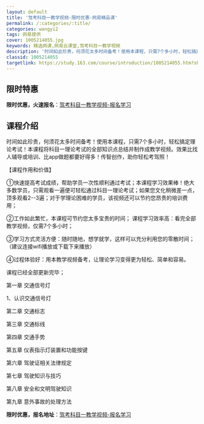 ```yaml
---
layout: default
title: '驾考科目一教学视频-限时优惠-网易精品课'
permalink: /:categories/:title/
categories: wangyi2
tags: 网易提供
cover: 1005214055.jpg
keywords: 精选网课,网易云课堂,驾考科目一教学视频
description: '时间如此珍贵，何须花太多时间备考！使用本课程，只需7个多小时，轻松搞定理论考试！本课程将科目一理论考试的全部知识点总结并'
classid: 1005214055
targetlink: https://study.163.com/course/introduction/1005214055.htm?share=1&shareId=1025206652&utm_campaign=share&utm_medium=iphoneShare&utm_source=&utm_u=1025206652
---
```


## 限时特惠

**限时优惠，火速报名**：[驾考科目一教学视频-报名学习](https://study.163.com/course/introduction/1005214055.htm?share=1&shareId=1025206652&utm_campaign=share&utm_medium=iphoneShare&utm_source=&utm_u=1025206652)

## 课程介绍

时间如此珍贵，何须花太多时间备考！使用本课程，只需7个多小时，轻松搞定理论考试！本课程将科目一理论考试的全部知识点总结并制作成教学视频。效果比找人辅导或培训、比app做题都要好得多！传智创作，助你轻松考驾照！

【课程作用和价值】

①快速提高考试成绩，帮助学员一次性顺利通过考试；本课程学习效果棒！绝大多数学员，只需观看一遍便可轻松通过科目一理论考试；如果您文化稍微差一点，顶多观看2--3遍；对于学理论困难的学员，该视频还可以节约您昂贵的培训费用；

②工作如此繁忙，本课程可节约您太多宝贵的时间； 课程学习效率高：看完全部教学视频，仅需7个多小时；

③学习方式灵活方便：随时随地，想学就学，这样可以充分利用您的零散时间；（建议连接wifi播放或下载下来播放）

④过程体验好：用本教学视频备考，让理论学习变得更为轻松、简单和容易。

课程已经全部更新完毕；

第一章 交通信号灯

1、认识交通信号灯

第二章 交通标志

第三章 交通标线

第四章 交通手势

第五章 仪表指示灯装置和功能按键

第六章 驾驶证相关法律规定

第七章 驾驶知识与技巧

第八章 安全和文明驾驶知识

第九章 意外事故的处理方法

**限时优惠，报名地址**：[驾考科目一教学视频-报名学习](https://study.163.com/course/introduction/1005214055.htm?share=1&shareId=1025206652&utm_campaign=share&utm_medium=iphoneShare&utm_source=&utm_u=1025206652)

